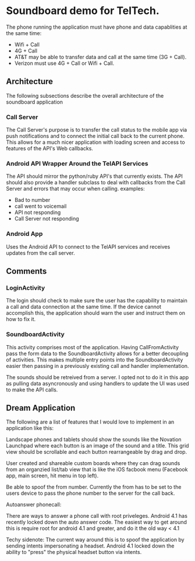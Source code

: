 # Soundboard demo for TelTech.

The phone running the application must have phone and data capablities at the same time:
* Wifi + Call
* 4G + Call
* AT&T may be able to transfer data and call at the same time (3G + Call).
* Verizon must use 4G + Call or Wifi + Call.

## Architecture
The following subsections describe the overall architecture of the soundboard application

### Call Server

The Call Server's purpose is to transfer the call status to the mobile app via push notifications 
and to connect the initial call back to the current phone. This allows for a much nicer application
with loading screen and access to features of the API's Web callbacks.

### Android API Wrapper Around the TelAPI Services 

The API should mirror the python/ruby API's that currently exists.
The API should also provide a handler subclass to deal with callbacks from the Call Server and errors
that may occur when calling.
examples:
* Bad to number
* call went to voicemail
* API not responding
* Call Server not responding

### Android App

Uses the Android API to connect to the TelAPI services and receives updates from the call server.

## Comments
### LoginActivity
The login should check to make sure the user has the capability to maintain a call and data connection at 
the same time. If the device cannot accomplish this, the application should warn the user and instruct them
on how to fix it.

### SoundboardActivity
This activity comprises most of the application. Having CallFromActivity pass the form data to the 
SoundboardActivity allows for a better decoupling of activities. This makes multiple entry points into
the SoundboardActivity easier then passing in a previously existing call and handler implementation.

The sounds should be retreived from a server. I opted not to do it in this app as pulling data asyncronously 
and using handlers to update the UI was used to make the API calls.


## Dream Application
The following are a list of features that I would love to implement in an application like this:

Landscape phones and tablets should show the sounds like the Novation Launchpad where each button 
is an image of the sound and a title. This grid view should be scrollable and each button rearrangeable 
by drag and drop.

User created and shareable custom boards where they can drag sounds from an organzied list/tab view that is
like the iOS facbook menu (Facebook app, main screen, hit menu in top left).

Be able to spoof the from number. Currently the from has to be set to the users device to pass the phone number
to the server for the call back.

Autoanswer phonecall:

There are ways to answer a phone call with root priveleges. Android 4.1 has recently locked down the auto answer
code. The easiest way to get around this is require root for android 4.1 and greater, and do it the old way < 4.1

Techy sidenote: The current way around this is to spoof the application by sending intents impersonating a headset.
Android 4.1 locked down the ability to "press" the physical headset button via intents.
